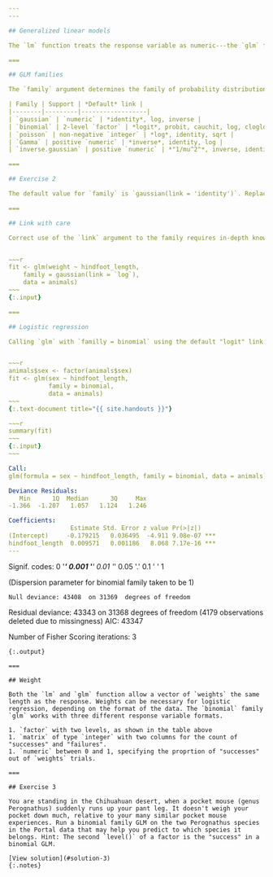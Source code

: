 ```yaml
---
---

## Generalized linear models

The `lm` function treats the response variable as numeric---the `glm` function lifts this restriction and others. Not through the `formula` syntax, which is the same for calls to `lm`  and `glm`, but through addition of the `family` argument.

===

## GLM families

The `family` argument determines the family of probability distributions in which the response variable belongs. A key difference between families is the data type and range.

| Family | Support | *Default* link |
|--------|---------|------------------|
| `gaussian` | `numeric` | *identity*, log, inverse |
| `binomial` | 2-level `factor` | *logit*, probit, cauchit, log, cloglog |
| `poisson` | non-negative `integer` | *log*, identity, sqrt |
| `Gamma` | positive `numeric` | *inverse*, identity, log |
| `inverse.gaussian` | positive `numeric` | *"1/mu^2"*, inverse, identity, log |

===

## Exercise 2

The default value for `family` is `gaussian(link = 'identity')`. Replace `lm` with `glm` (changing nothing else), to again fit the formula `log(weight) ~ species_id`. Compare the `summary()` between `lm()` and `glm()`, and identify something that is the same and something that is different in the output.

===

## Link with care

Correct use of the `link` argument to the family requires in-depth knowledge about generallize linear models---not our objective here. A common mistake to avoid, however, is assuming that `glm` applies the transfromation given as `link` to the response variable.


~~~r
fit <- glm(weight ~ hindfoot_length,
    family = gaussian(link = `log`),
    data = animals)
~~~
{:.input}

===

## Logistic regression

Calling `glm` with `familly = binomial` using the default "logit" link performs logistic regression.


~~~r
animals$sex <- factor(animals$sex)
fit <- glm(sex ~ hindfoot_length,
           family = binomial,
           data = animals)
~~~
{:.text-document title="{{ site.handouts }}"}

~~~r
summary(fit)
~~~
{:.input}
~~~

Call:
glm(formula = sex ~ hindfoot_length, family = binomial, data = animals)

Deviance Residuals: 
   Min      1Q  Median      3Q     Max  
-1.366  -1.207   1.057   1.124   1.246  

Coefficients:
                 Estimate Std. Error z value Pr(>|z|)    
(Intercept)     -0.179215   0.036495  -4.911 9.08e-07 ***
hindfoot_length  0.009571   0.001186   8.068 7.17e-16 ***
---
```

Signif. codes:  0 '***' 0.001 '**' 0.01 '*' 0.05 '.' 0.1 ' ' 1

(Dispersion parameter for binomial family taken to be 1)

    Null deviance: 43408  on 31369  degrees of freedom
Residual deviance: 43343  on 31368  degrees of freedom
  (4179 observations deleted due to missingness)
AIC: 43347

Number of Fisher Scoring iterations: 3
~~~
{:.output}

===

## Weight

Both the `lm` and `glm` function allow a vector of `weights` the same length as the response. Weights can be necessary for logistic regression, depending on the format of the data. The `binomial` family `glm` works with three different response variable formats.

1. `factor` with two levels, as shown in the table above
1. `matrix` of type `integer` with two columns for the count of "successes" and "failures".
1. `numeric` between 0 and 1, specifying the proprtion of "successes" out of `weights` trials.

===

## Exercise 3

You are standing in the Chihuahuan desert, when a pocket mouse (genus Perognathus) suddenly runs up your pant leg. It doesn't weigh your pocket down much, relative to your many similar pocket mouse experiences. Run a binomial family GLM on the two Perognathus species in the Portal data that may help you predict to which species it belongs. Hint: The second `level()` of a factor is the "success" in a binomial GLM.

[View solution](#solution-3)
{:.notes}
